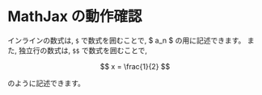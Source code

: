# MathJax の動作確認

インラインの数式は, `$` で数式を囲むことで, $ a_n $ の用に記述できます。
また, 独立行の数式は, `$$` で数式を囲むことで,

$$
x = \frac{1}{2}
$$

のように記述できます。
